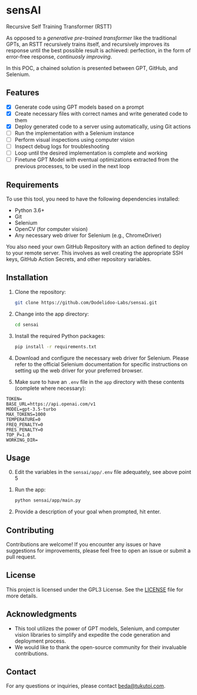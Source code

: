 # sensAI
Recursive Self Training Transformer (RSTT)

As opposed to a _generative pre-trained transformer_ like the traditional GPTs, an RSTT recursively trains itself, and recursively improves its response until the best possible result is achieved: perfection, in the form of error-free response, _continuosly improving_.

In this POC, a chained solution is presented between GPT, GitHub, and Selenium.

## Features

- [x] Generate code using GPT models based on a prompt
- [x] Create necessary files with correct names and write generated code to them
- [x] Deploy generated code to a server using automatically, using Git actions
- [ ] Run the implementation with a Selenium instance
- [ ] Perform visual inspections using computer vision
- [ ] Inspect debug logs for troubleshooting
- [ ] Loop until the desired implementation is complete and working
- [ ] Finetune GPT Model with eventual optimizations extracted from the previous processes, to be used in the next loop

## Requirements

To use this tool, you need to have the following dependencies installed:

- Python 3.6+
- Git
- Selenium
- OpenCV (for computer vision)
- Any necessary web driver for Selenium (e.g., ChromeDriver)

You also need your own GitHub Repository with an action defined to deploy to your remote server. This involves as well creating the appropriate SSH keys, GitHub Action Secrets, and other repository variables.

## Installation

1. Clone the repository:

   ```bash
   git clone https://github.com/Dodelidoo-Labs/sensai.git
   ```

2. Change into the app directory:

   ```bash
   cd sensai
   ```

3. Install the required Python packages:

   ```bash
   pip install -r requirements.txt
   ```

4. Download and configure the necessary web driver for Selenium. Please refer to the official Selenium documentation for specific instructions on setting up the web driver for your preferred browser.

5. Make sure to have an `.env` file in the `app` directory with these contents (complete where necessary):

```
TOKEN=
BASE_URL=https://api.openai.com/v1
MODEL=gpt-3.5-turbo
MAX_TOKENS=1000
TEMPERATURE=0
FREQ_PENALTY=0
PRES_PENALTY=0
TOP_P=1.0
WORKING_DIR=
```

## Usage

0. Edit the variables in the `sensai/app/.env` file adequately, see above point 5

1. Run the app:

   ```bash
   python sensai/app/main.py
   ```

2. Provide a description of your goal when prompted, hit enter.
   

## Contributing

Contributions are welcome! If you encounter any issues or have suggestions for improvements, please feel free to open an issue or submit a pull request.

## License

This project is licensed under the GPL3 License. See the [LICENSE](https://www.gnu.org/licenses/gpl-3.0.html) file for more details.

## Acknowledgments

- This tool utilizes the power of GPT models, Selenium, and computer vision libraries to simplify and expedite the code generation and deployment process.
- We would like to thank the open-source community for their invaluable contributions.

## Contact

For any questions or inquiries, please contact [beda@tukutoi.com](mailto:beda@tukutoi.com).
